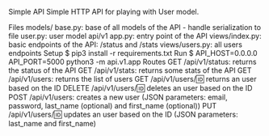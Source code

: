 Simple API Simple HTTP API for playing with User model.

Files models/ base.py: base of all models of the API - handle serialization to file user.py: user model api/v1 app.py: entry point of the API views/index.py: basic endpoints of the API: /status and /stats views/users.py: all users endpoints Setup $ pip3 install -r requirements.txt Run $ API_HOST=0.0.0.0 API_PORT=5000 python3 -m api.v1.app Routes GET /api/v1/status: returns the status of the API GET /api/v1/stats: returns some stats of the API GET /api/v1/users: returns the list of users GET /api/v1/users/:id: returns an user based on the ID DELETE /api/v1/users/:id: deletes an user based on the ID POST /api/v1/users: creates a new user (JSON parameters: email, password, last_name (optional) and first_name (optional)) PUT /api/v1/users/:id: updates an user based on the ID (JSON parameters: last_name and first_name)
